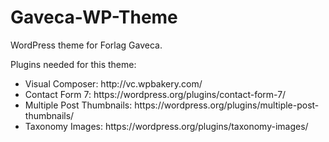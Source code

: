 # Gaveca-WP-Theme
<p>WordPress theme for Forlag Gaveca.<p>

Plugins needed for this theme:
<ul>
<li>Visual Composer: http://vc.wpbakery.com/</li>
<li>Contact Form 7: https://wordpress.org/plugins/contact-form-7/</li>
<li>Multiple Post Thumbnails: https://wordpress.org/plugins/multiple-post-thumbnails/</li>
<li>Taxonomy Images: https://wordpress.org/plugins/taxonomy-images/</li>
</ul>
